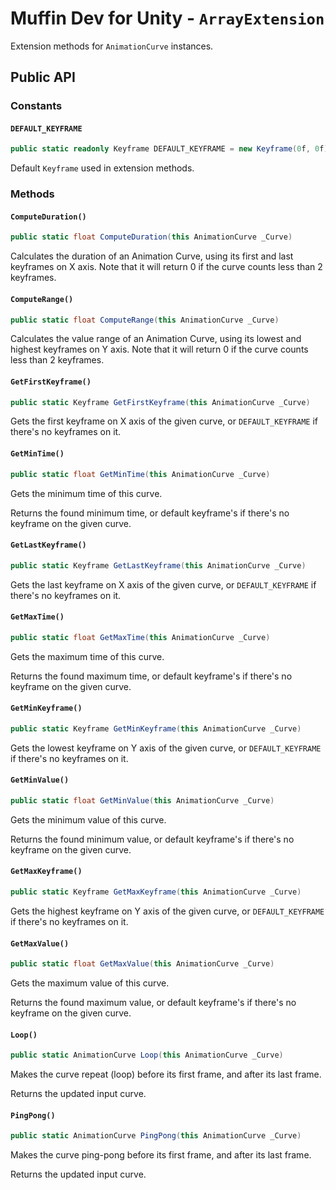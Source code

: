 # Muffin Dev for Unity - `ArrayExtension`

Extension methods for `AnimationCurve` instances.

## Public API

### Constants

#### `DEFAULT_KEYFRAME`

```cs
public static readonly Keyframe DEFAULT_KEYFRAME = new Keyframe(0f, 0f);
```

Default `Keyframe` used in extension methods.

### Methods

#### `ComputeDuration()`

```cs
public static float ComputeDuration(this AnimationCurve _Curve)
```

Calculates the duration of an Animation Curve, using its first and last keyframes on X axis. Note that it will return 0 if the curve counts less than 2 keyframes.

#### `ComputeRange()`

```cs
public static float ComputeRange(this AnimationCurve _Curve)
```

Calculates the value range of an Animation Curve, using its lowest and highest keyframes on Y axis. Note that it will return 0 if the curve counts less than 2 keyframes.

#### `GetFirstKeyframe()`

```cs
public static Keyframe GetFirstKeyframe(this AnimationCurve _Curve)
```

Gets the first keyframe on X axis of the given curve, or `DEFAULT_KEYFRAME` if there's no keyframes on it.

#### `GetMinTime()`

```cs
public static float GetMinTime(this AnimationCurve _Curve)
```

Gets the minimum time of this curve.

Returns the found minimum time, or default keyframe's if there's no keyframe on the given curve.

#### `GetLastKeyframe()`

```cs
public static Keyframe GetLastKeyframe(this AnimationCurve _Curve)
```

Gets the last keyframe on X axis of the given curve, or `DEFAULT_KEYFRAME` if there's no keyframes on it.

#### `GetMaxTime()`

```cs
public static float GetMaxTime(this AnimationCurve _Curve)
```

Gets the maximum time of this curve.

Returns the found maximum time, or default keyframe's if there's no keyframe on the given curve.

#### `GetMinKeyframe()`

```cs
public static Keyframe GetMinKeyframe(this AnimationCurve _Curve)
```

Gets the lowest keyframe on Y axis of the given curve, or `DEFAULT_KEYFRAME` if there's no keyframes on it.

#### `GetMinValue()`

```cs
public static float GetMinValue(this AnimationCurve _Curve)
```

Gets the minimum value of this curve.

Returns the found minimum value, or default keyframe's if there's no keyframe on the given curve.

#### `GetMaxKeyframe()`

```cs
public static Keyframe GetMaxKeyframe(this AnimationCurve _Curve)
```

Gets the highest keyframe on Y axis of the given curve, or `DEFAULT_KEYFRAME` if there's no keyframes on it.

#### `GetMaxValue()`

```cs
public static float GetMaxValue(this AnimationCurve _Curve)
```

Gets the maximum value of this curve.

Returns the found maximum value, or default keyframe's if there's no keyframe on the given curve.

#### `Loop()`

```cs
public static AnimationCurve Loop(this AnimationCurve _Curve)
```

Makes the curve repeat (loop) before its first frame, and after its last frame.

Returns the updated input curve.

#### `PingPong()`

```cs
public static AnimationCurve PingPong(this AnimationCurve _Curve)
```

Makes the curve ping-pong before its first frame, and after its last frame.

Returns the updated input curve.